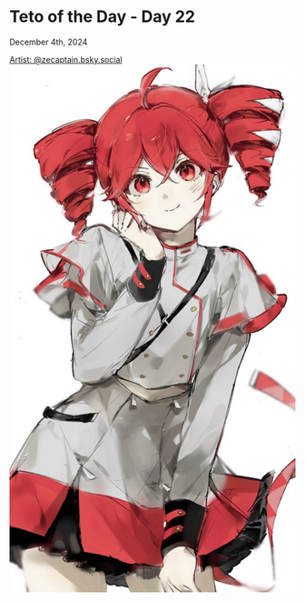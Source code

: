 # Teto of the Day - Day 22
<div class="post-date">December 4th, 2024</div>


[Artist: @zecaptain.bsky.social](https://bsky.app/profile/zecaptain.bsky.social/post/3lcf7reb5qc24)
![Kasane Teto Art](/totd/DAY_22.jpg)